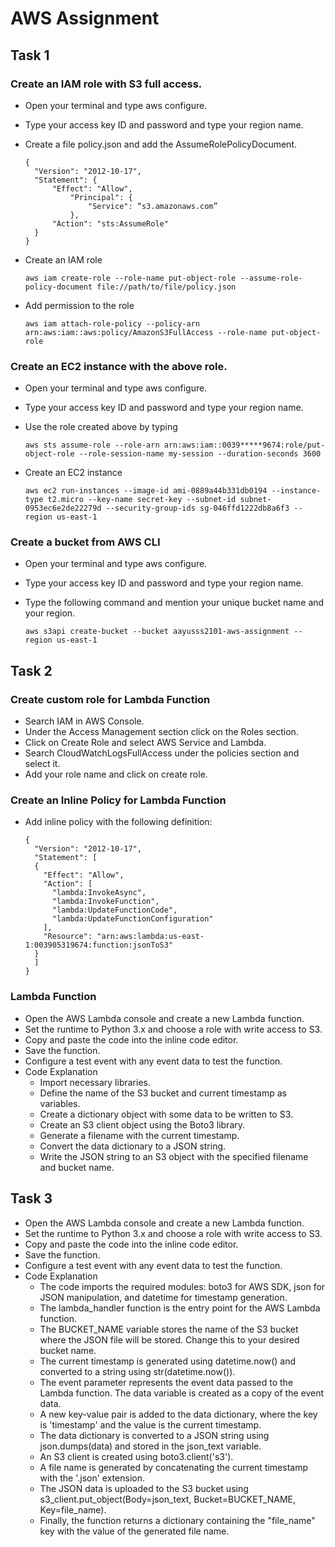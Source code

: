 # AWS Assignment

## Task 1

### Create an IAM role with S3 full access.
- Open your terminal and type aws configure.
- Type your access key ID and password and type your region name.
- Create a file policy.json and add the AssumeRolePolicyDocument.
  
  ```
  {
	"Version": "2012-10-17",
	"Statement": {
		"Effect": "Allow",
			"Principal": {
				"Service": “s3.amazonaws.com”
			},
		"Action": "sts:AssumeRole"
	}
  }
- Create an IAM role 
  
  ```aws iam create-role --role-name put-object-role --assume-role-policy-document file://path/to/file/policy.json```
- Add permission to the role 
  
  ```aws iam attach-role-policy --policy-arn arn:aws:iam::aws:policy/AmazonS3FullAccess --role-name put-object-role```

### Create an EC2 instance with the above role.
- Open your terminal and type aws configure.
- Type your access key ID and password and type your region name.
- Use the role created above by typing
  
  ```aws sts assume-role --role-arn arn:aws:iam::0039*****9674:role/put-object-role --role-session-name my-session --duration-seconds 3600```
- Create an EC2 instance
  
  ```aws ec2 run-instances --image-id ami-0889a44b331db0194 --instance-type t2.micro --key-name secret-key --subnet-id subnet-0953ec6e2de22279d --security-group-ids sg-046ffd1222db8a6f3 --region us-east-1``` 

### Create a bucket from AWS CLI
- Open your terminal and type aws configure.
- Type your access key ID and password and type your region name.
- Type the following command and mention your unique bucket name and your region.

  ```aws s3api create-bucket --bucket aayusss2101-aws-assignment --region us-east-1```

## Task 2

### Create custom role for Lambda Function
- Search IAM in AWS Console.
- Under the Access Management section click on the Roles section.
- Click on Create Role and select AWS Service and Lambda.
- Search CloudWatchLogsFullAccess under the policies section and select it.
- Add your role name and click on create role.

### Create an Inline Policy for Lambda Function
- Add inline policy with the following definition:

  ```
  {
	"Version": "2012-10-17",
	"Statement": [
	{
	  "Effect": "Allow",
	  "Action": [
		"lambda:InvokeAsync",
		"lambda:InvokeFunction",
		"lambda:UpdateFunctionCode",
		"lambda:UpdateFunctionConfiguration"
	  ],
	  "Resource": "arn:aws:lambda:us-east-1:003905319674:function:jsonToS3"
	}
    ]
  }
  ```

### Lambda Function
- Open the AWS Lambda console and create a new Lambda function.
- Set the runtime to Python 3.x and choose a role with write access to S3.
- Copy and paste the code into the inline code editor.
- Save the function.
- Configure a test event with any event data to test the function.
- Code Explanation
  - Import necessary libraries.
  - Define the name of the S3 bucket and current timestamp as variables.
  - Create a dictionary object with some data to be written to S3.
  - Create an S3 client object using the Boto3 library.
  - Generate a filename with the current timestamp.
  - Convert the data dictionary to a JSON string.
  - Write the JSON string to an S3 object with the specified filename and bucket name.

## Task 3
- Open the AWS Lambda console and create a new Lambda function.
- Set the runtime to Python 3.x and choose a role with write access to S3.
- Copy and paste the code into the inline code editor.
- Save the function.
- Configure a test event with any event data to test the function.
- Code Explanation
  - The code imports the required modules: boto3 for AWS SDK, json for JSON manipulation, and datetime for timestamp generation.
  - The lambda_handler function is the entry point for the AWS Lambda function.
  - The BUCKET_NAME variable stores the name of the S3 bucket where the JSON file will be stored. Change this to your desired bucket name.
  - The current timestamp is generated using datetime.now() and converted to a string using str(datetime.now()).
  - The event parameter represents the event data passed to the Lambda function. The data variable is created as a copy of the event data.
  - A new key-value pair is added to the data dictionary, where the key is 'timestamp' and the value is the current timestamp.
  - The data dictionary is converted to a JSON string using json.dumps(data) and stored in the json_text variable.
  - An S3 client is created using boto3.client('s3').
  - A file name is generated by concatenating the current timestamp with the '.json' extension.
  - The JSON data is uploaded to the S3 bucket using s3_client.put_object(Body=json_text, Bucket=BUCKET_NAME, Key=file_name).
  - Finally, the function returns a dictionary containing the "file_name" key with the value of the generated file name.
